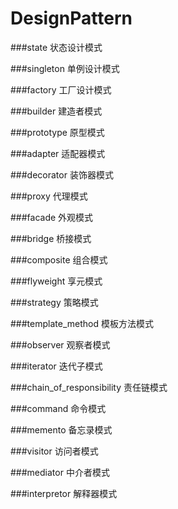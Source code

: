 # DesignPattern

###state 状态设计模式 

###singleton 单例设计模式

###factory 工厂设计模式

###builder 建造者模式

###prototype 原型模式

###adapter 适配器模式

###decorator 装饰器模式

###proxy 代理模式

###facade 外观模式

###bridge 桥接模式

###composite 组合模式

###flyweight 享元模式

###strategy 策略模式

###template_method 模板方法模式

###observer 观察者模式

###iterator 迭代子模式

###chain_of_responsibility 责任链模式

###command 命令模式

###memento 备忘录模式

###visitor 访问者模式

###mediator 中介者模式

###interpretor 解释器模式
